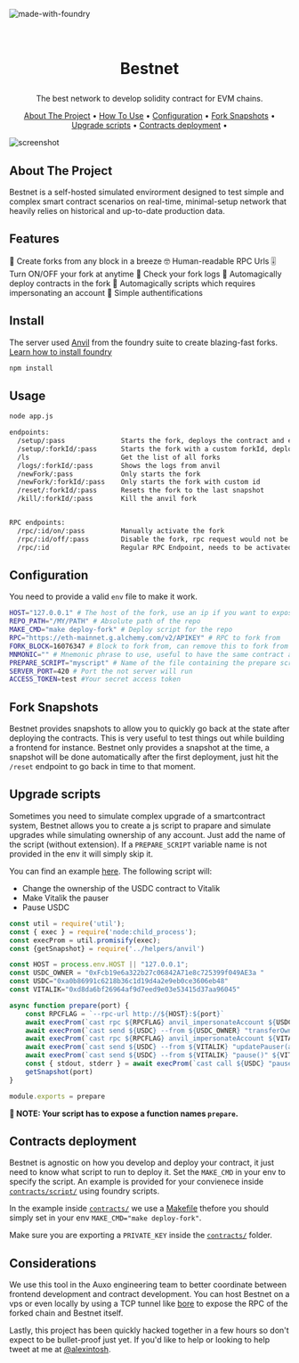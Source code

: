 ![made-with-foundry](https://img.shields.io/badge/foundry-made%20with-orange)

<!-- LOGO -->
<h1>
<p align="center">
  <br>Bestnet
</h1>
  <p align="center">
The best network to develop solidity contract for EVM chains.
    <br />
    </p>
</p>
<p align="center">
  <a href="#about-the-project">About The Project</a> •
  <a href="#usage">How To Use</a> •
  <a href="#configuration">Configuration</a> •
  <a href="#fork-snapshots">Fork Snapshots</a> •
  <a href="#upgrade-scripts">Upgrade scripts</a> •
  <a href="#contracts-deployment">Contracts deployment</a> •
</p>  

<p align="center">
  
![screenshot](img/clip.gif)
</p>                                                                                                                             
                                                                                                                                                      
## About The Project
Bestnet is a self-hosted simulated envirorment designed to test simple and complex smart contract scenarios on real-time, minimal-setup network that heavily relies on historical and up-to-date production data.


## Features

🍴 Create forks from any block in a breeze
🤓 Human-readable RPC Urls
🎚️ Turn ON/OFF your fork at anytime
📝 Check your fork logs
🎯 Automagically deploy contracts in the fork
🥸 Automagically scripts which requires impersonating an account
🔐 Simple authentifications

## Install

The server used [Anvil](https://book.getfoundry.sh/reference/anvil/) from the foundry suite to create blazing-fast forks. 
[Learn how to install foundry](https://book.getfoundry.sh/getting-started/installation)

```bash
npm install
```

## Usage
```sh
node app.js

endpoints:
  /setup/:pass              Starts the fork, deploys the contract and execute the upgrade scripts if any
  /setup/:forkId/:pass      Starts the fork with a custom forkId, deploys the contract and execute the upgrade scripts (if any)
  /ls                       Get the list of all forks
  /logs/:forkId/:pass       Shows the logs from anvil
  /newFork/:pass            Only starts the fork
  /newFork/:forkId/:pass    Only starts the fork with custom id
  /reset/:forkId/:pass      Resets the fork to the last snapshot
  /kill/:forkId/:pass       Kill the anvil fork


RPC endpoints:
  /rpc/:id/on/:pass         Manually activate the fork
  /rpc/:id/off/:pass        Disable the fork, rpc request would not be processed
  /rpc/:id                  Regular RPC Endpoint, needs to be activated
```

## Configuration
You need to provide a valid `env` file to make it work.

```sh
HOST="127.0.0.1" # The host of the fork, use an ip if you want to expose this to the public
REPO_PATH="/MY/PATH" # Absolute path of the repo
MAKE_CMD="make deploy-fork" # Deploy script for the repo
RPC="https://eth-mainnet.g.alchemy.com/v2/APIKEY" # RPC to fork from
FORK_BLOCK=16076347 # Block to fork from, can remove this to fork from the latest block
MNMONIC="" # Mnemonic phrase to use, useful to have the same contract addresses
PREPARE_SCRIPT="myscript" # Name of the file containing the prepare script after deployment
SERVER_PORT=420 # Port the not server will run
ACCESS_TOKEN=test #Your secret access token
```

## Fork Snapshots
Bestnet provides snapshots to allow you to quickly go back at the state after deploying the contracts.
This is very useful to test things out while building a frontend for instance.
Bestnet only provides a snapshot at the time, a snapshot will be done automatically after the first deployment, just hit the `/reset` endpoint to go back in time to that moment.

## Upgrade scripts
Sometimes you need to simulate complex upgrade of a smartcontract system, Bestnet allows you to create a js script to prapare and simulate upgrades while simulating ownership of any account.
Just add the name of the script (without extension). If a `PREPARE_SCRIPT` variable name is not provided in the env it will simply skip it.

You can find an example [here](https://github.com/Alexintosh/Bestnet/blob/main/prepare_scripts/usdc_change_owner_vitalik.js).
The following script will:

- Change the ownership of the USDC contract to Vitalik
- Make Vitalik the pauser
- Pause USDC

```js
const util = require('util');
const { exec } = require('node:child_process');
const execProm = util.promisify(exec);
const {getSnapshot} = require('../helpers/anvil')

const HOST = process.env.HOST || "127.0.0.1";
const USDC_OWNER = "0xFcb19e6a322b27c06842A71e8c725399f049AE3a "
const USDC="0xa0b86991c6218b36c1d19d4a2e9eb0ce3606eb48"
const VITALIK="0xd8da6bf26964af9d7eed9e03e53415d37aa96045"

async function prepare(port) {
    const RPCFLAG = `--rpc-url http://${HOST}:${port}`
    await execProm(`cast rpc ${RPCFLAG} anvil_impersonateAccount ${USDC_OWNER}`);
    await execProm(`cast send ${USDC} --from ${USDC_OWNER} "transferOwnership(address)" ${VITALIK} ${RPCFLAG}`);
    await execProm(`cast rpc ${RPCFLAG} anvil_impersonateAccount ${VITALIK}`);
    await execProm(`cast send ${USDC} --from ${VITALIK} "updatePauser(address)" ${VITALIK} ${RPCFLAG}`);
    await execProm(`cast send ${USDC} --from ${VITALIK} "pause()" ${VITALIK} ${RPCFLAG}`);
    const { stdout, stderr } = await execProm(`cast call ${USDC} "paused()" ${RPCFLAG}`);
    getSnapshot(port)
}

module.exports = prepare
```

**📝 NOTE: Your script has to expose a function names `prepare`.**

## Contracts deployment
Bestnet is agnostic on how you develop and deploy your contract, it just need to know what script to run to deploy it.
Set the `MAKE_CMD` in your env to specify the script. An example is provided for your convienece inside [`contracts/script/`](https://github.com/Alexintosh/Bestnet/blob/main/contracts/script/Counter.s.sol) using foundry scripts.

In the example inside [`contracts/`](https://github.com/Alexintosh/Bestnet/blob/main/contracts/) we use a [Makefile](https://github.com/Alexintosh/Bestnet/blob/main/contracts/Makefile) thefore you should simply set in your env `MAKE_CMD="make deploy-fork"`.

Make sure you are exporting a `PRIVATE_KEY` inside the [`contracts/`](https://github.com/Alexintosh/Bestnet/blob/main/contracts/) folder.

## Considerations
We use this tool in the Auxo engineering team to better coordinate between frontend development and contract development.
You can host Bestnet on a vps or even locally by using a TCP tunnel like [bore](https://github.com/ekzhang/bore) to expose the RPC of the forked chain and Bestnet itself.

Lastly, this project has been quickly hacked together in a few hours so don't expect to be bullet-proof just yet. If you'd like to help or looking to help tweet at me at [@alexintosh](https://twitter.com/Alexintosh).

